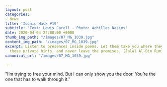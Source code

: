 ```yaml
---
layout: post
categories:
- News
title: 'Iconic Hack #19'
subtitle: 'Text: Lewis Caroll - Photo: Achilles Nasios'
date: 2020-04-04 22:00:00 +0000
thumb_img_path: "/images/07_MG_1039.jpg"
content_img_path: "/images/07_MG_1039.jpg"
excerpt: Listen to presences inside poems. Let them take you where they will. Follow
  those private hints, and never leave the premises. (Jalal Al-Din Rumi)
canonical_url: "/images/07_MG_1039.jpg"

---
```

"I’m trying to free your mind. But I can only show you the door. You’re the one that has to walk through it."